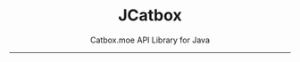 <div align=center> <h1>JCatbox</h1></div>
<div align=center> Catbox.moe API Library for Java </div>

---

